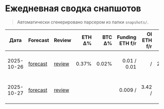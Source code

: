 # Ежедневная сводка снапшотов
> Автоматически сгенерировано парсером из папки `snapshots/`.

| Дата | Forecast | Review | ETH Δ% | BTC Δ% | Funding ETH f/r | OI ETH f/r | ATR(1D) | VWAP (review) | Levels |
|---|---|---|---:|---:|---:|---:|---:|---:|---|
| 2025-10-26 | [forecast](snapshots/2025-10-26_forecast.json) | [review](snapshots/2025-10-26_review.json) | 0.37% | 0.02% | 0.01 / 0.01 |  /  | 23.710416666666713 | 3997.6207575757576 | S: 3780/3700 • R: 3950/4050 |
| 2025-10-27 | [forecast](snapshots/2025-10-27_forecast.json) | [review](snapshots/2025-10-27_review.json) |  |  | 0.009 /  | 3.42 /  | 16.5 |  | S: 4050/3970 • R: 4250/4320 |
